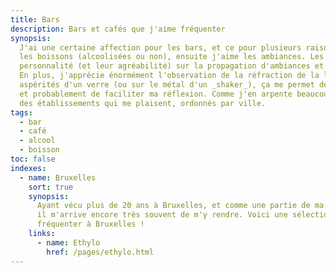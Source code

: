 ```yaml
---
title: Bars
description: Bars et cafés que j'aime fréquenter
synopsis:
  J'ai une certaine affection pour les bars, et ce pour plusieurs raisons. Premièrement, j'aime
  les boissons (alcoolisées ou non), ensuite j'aime les ambiances. Les bars forment leur
  personnalité (et leur agréabilité) sur la propagation d'ambiances et sur leur public.
  En plus, j'apprécie énormément l'observation de la réfraction de la lumière sur les différentes
  aspérités d'un verre (ou sur le métal d'un _shaker_), ça me permet de canaliser mon attention,
  et probablement de faciliter ma réflexion. Comme j'en arpente beaucoup, voici une liste
  des établissements qui me plaisent, ordonnés par ville.
tags:
  - bar
  - café
  - alcool
  - boisson
toc: false
indexes:
  - name: Bruxelles
    sort: true
    synopsis:
      Ayant vécu plus de 20 ans à Bruxelles, et comme une partie de ma famille y vit toujours,
      il m'arrive encore très souvent de m'y rendre. Voici une sélection des bars que j'aime
      fréquenter à Bruxelles !
    links:
      - name: Ethylo
        href: /pages/ethylo.html
---
```

